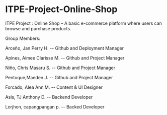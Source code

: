 # ITPE-Project-Online-Shop
ITPE Project : Online Shop – A basic e-commerce platform where users can browse and purchase products.

Group Members: 

Arceño, Jan Perry H. -- Github and Deployment Manager

Apines, Aimee Clarisse M. -- Github and Project Manager

Niño, Chris Masaru S. -- Github and Project Manager

Pentoque,Maeden J. -- Github and Project Manager

Forcado, Alea Ann M. -- Content & UI Designer

Asis, TJ Anthony D. -- Backend Developer

Lorjhon, capangpangan p. -- Backed Developer 
